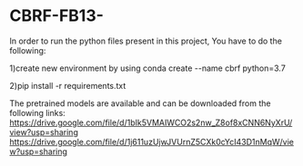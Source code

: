 # CBRF-FB13-
In order to run the python files present in this project, You have to do the following:

1)create new environment by using  conda create --name cbrf python=3.7

2)pip install -r requirements.txt

The pretrained models are available and can be downloaded from the following links:
https://drive.google.com/file/d/1bIk5VMAIWCO2s2nw_Z8of8xCNN6NyXrU/view?usp=sharing
https://drive.google.com/file/d/1j611uzUjwJVUrnZ5CXk0cYcI43D1nMqW/view?usp=sharing
